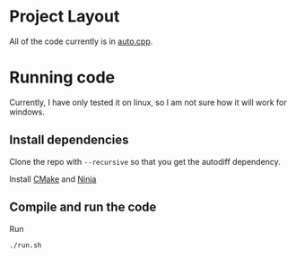 # Project Layout

All of the code currently is in [auto.cpp](auto.cpp).

# Running code

Currently, I have only tested it on linux, so I am not sure how it will work for windows.

## Install dependencies

Clone the repo with `--recursive` so that you get the autodiff dependency.

Install [CMake](https://cmake.org/) and [Ninja](https://ninja-build.org/)

## Compile and run the code

Run

```bash
./run.sh
```
